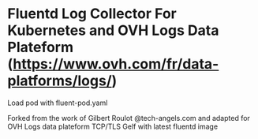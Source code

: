 # Fluentd Log Collector For Kubernetes and OVH Logs Data Plateform (https://www.ovh.com/fr/data-platforms/logs/)

Load pod with fluent-pod.yaml

Forked from the work of Gilbert Roulot @tech-angels.com and adapted for OVH Logs data plateform TCP/TLS Gelf with latest fluentd image
